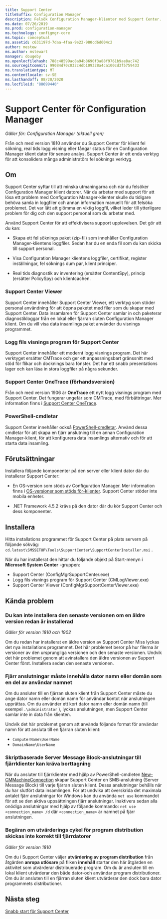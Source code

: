 ```yaml
---
title: Support Center
titleSuffix: Configuration Manager
description: Felsök Configuration Manager-klienter med Support Center.
ms.date: 07/26/2019
ms.prod: configuration-manager
ms.technology: configmgr-core
ms.topic: conceptual
ms.assetid: c631197d-7daa-4faa-9e22-980cd6d604c2
author: mestew
ms.author: mstewart
manager: dougeby
ms.openlocfilehash: 788c48599ac8a94b8690f3a88f9761b9ae8ac742
ms.sourcegitcommit: 99084d70c032c4db109328a4ca100cd3f5759433
ms.translationtype: MT
ms.contentlocale: sv-SE
ms.lasthandoff: 08/20/2020
ms.locfileid: "88699440"
---
```

# <a name="support-center-for-configuration-manager"></a>Support Center för Configuration Manager

*Gäller för: Configuration Manager (aktuell gren)*

<!--1357489-->
Från och med version 1810 använder du Support Center för klient fel sökning, real tids logg visning eller fångar status för en Configuration Manager klient dator för senare analys. Support Center är ett enda verktyg för att konsolidera många administratörs fel söknings verktyg.


## <a name="about"></a>Om

Support Center syftar till att minska utmaningarna och när du felsöker Configuration Manager klient datorer. När du arbetar med support för att lösa ett problem med Configuration Manager-klienter skulle du tidigare behöva samla in loggfiler och annan information manuellt för att felsöka problemet. Det var lätt att glömma en viktig loggfil, vilket leder till ytterligare problem för dig och den support personal som du arbetar med.

Använd Support Center för att effektivisera support upplevelsen. Det gör att du kan:

- Skapa ett fel söknings paket (zip-fil) som innehåller Configuration Manager-klientens loggfiler. Sedan har du en enda fil som du kan skicka till support personal.  

- Visa Configuration Manager klientens loggfiler, certifikat, register inställningar, fel söknings dum par, klient principer.  

- Real tids diagnostik av inventering (ersätter ContentSpy), princip (ersätter PolicySpy) och klientcachen.  

### <a name="support-center-viewer"></a>Support Center Viewer

Support Center innehåller Support Center Viewer, ett verktyg som stöder personal användning för att öppna paketet med filer som du skapar med Support Center. Data insamlaren för Support Center samlar in och paketerar diagnostikloggar från en lokal eller fjärran sluten Configuration Manager klient. Om du vill visa data insamlings paket använder du visnings programmet.

### <a name="support-center-log-file-viewer"></a>Logg fils visnings program för Support Center

Support Center innehåller ett modernt logg visnings program. Det här verktyget ersätter CMTrace och ger ett anpassningsbart gränssnitt med stöd för flikar och docknings bara fönster. Det har ett snabb presentations lager och kan läsa in stora loggfiler på några sekunder.

### <a name="support-center-onetrace-preview"></a>Support Center OneTrace (förhandsversion)

<!--3555962-->
Från och med version 1906 är **OneTrace** ett nytt logg visnings program med Support Center. Det fungerar ungefär som CMTrace, med förbättringar. Mer information finns i [Support Center OneTrace](support-center-onetrace.md).

### <a name="powershell-cmdlets"></a>PowerShell-cmdletar

Support Center innehåller också [PowerShell-cmdletar](/powershell/sccm/overview?view=sccm-ps). Använd dessa cmdletar för att skapa en fjärr anslutning till en annan Configuration Manager-klient, för att konfigurera data insamlings alternativ och för att starta data insamling.


## <a name="prerequisites"></a>Förutsättningar

Installera följande komponenter på den server eller klient dator där du installerar Support Center:

- En OS-version som stöds av Configuration Manager. Mer information finns i [OS-versioner som stöds för-klienter](../plan-design/configs/supported-operating-systems-for-clients-and-devices.md). Support Center stöder inte mobila enheter.  

- .NET Framework 4.5.2 krävs på den dator där du kör Support Center och dess komponenter.  


## <a name="install"></a>Installera

Hitta installations programmet för Support Center på plats servern på följande sökväg: `cd.latest\SMSSETUP\Tools\SupportCenter\SupportCenterInstaller.msi` .

När du har installerat den hittar du följande objekt på Start-menyn i **Microsoft System Center** -gruppen:  

- Support Center (ConfigMgrSupportCenter.exe)  
- Logg fils visnings program för Support Center (CMLogViewer.exe)  
- Support Center Viewer (ConfigMgrSupportCenterViewer.exe)  


## <a name="known-issues"></a>Kända problem

### <a name="you-cant-install-the-latest-version-if-an-older-version-is-already-installed"></a>Du kan inte installera den senaste versionen om en äldre version redan är installerad

<!--SCCMDocs-pr issue #3090-->
*Gäller för version 1810 och 1902*

Om du redan har installerat en äldre version av Support Center Miss lyckas det nya installations programmet. Det här problemet beror på hur filerna är versioner av den ursprungliga versionen och den senaste versionen. Undvik det här problemet genom att avinstallera den äldre versionen av Support Center först. Installera sedan den senaste versionen.

### <a name="remote-connections-must-include-computer-name-or-domain-as-part-of-the-user-name"></a>Fjärr anslutningar måste innehålla dator namn eller domän som en del av användar namnet

Om du ansluter till en fjärran sluten klient från Support Center måste du ange dator namn eller domän namn för användar kontot när anslutningen upprättas. Om du använder ett kort dator namn eller domän namn (till exempel `.\administrator` ), lyckas anslutningen, men Support Center samlar inte in data från klienten.

Undvik det här problemet genom att använda följande format för användar namn för att ansluta till en fjärran sluten klient:

- `ComputerName\UserName`  
- `DomainName\UserName`  

### <a name="scripted-server-message-block-connections-to-remote-clients-might-require-removal"></a>Skriptbaserade Server Message Block-anslutningar till fjärrklienter kan kräva borttagning

När du ansluter till fjärrklienter med hjälp av PowerShell-cmdleten [New-CMMachineConnection](https://go.microsoft.com/fwlink/p/?linkid=390542) skapar Support Center en SMB-anslutning (Server Message Block) till varje fjärran sluten klient. Dessa anslutningar behålls när du har slutfört data insamlingen. För att undvika att överskrida det maximala antalet fjärr anslutningar för Windows kan du använda `net use` kommandot för att se den aktiva uppsättningen fjärr anslutningar. Inaktivera sedan alla onödiga anslutningar med hjälp av följande kommando: `net use <connection_name> /d`
där `<connection_name>` är namnet på fjärr anslutningen.

### <a name="application-deployment-evaluation-cycle-request-isnt-sent-correctly-to-remote-machines"></a>Begäran om utvärderings cykel för program distribution skickas inte korrekt till fjärrdatorer

<!--2849356-->
*Gäller för version 1810*

Om du i Support Center väljer **utvärdering av program distribution** från åtgärden **anropa utlösare** på fliken **innehåll** startar den här åtgärden en aktivitet som utvärderar distribuerade program. Om du är ansluten till en lokal klient utvärderar den både dator-och användar program distributioner. Om du är ansluten till en fjärran sluten klient utvärderar den dock bara dator programmets distributioner.


## <a name="next-steps"></a>Nästa steg

[Snabb start för Support Center](support-center-quickstart.md)